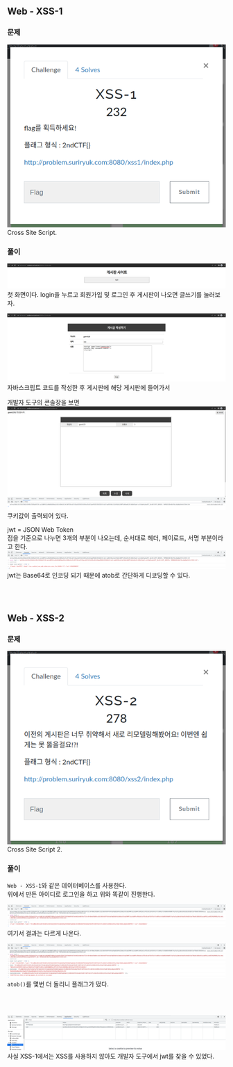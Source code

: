 ## Web - XSS-1

### 문제
![Web - XSS-1](../img/xss-1-0.png)  
Cross Site Script.

### 풀이
![Main Page](../img/xss-1-1.png)  
첫 화면이다. login을 누르고 회원가입 및 로그인 후 게시판이 나오면 글쓰기를 눌러보자.

![document.cookie](../img/xss-1-2.png)  
자바스크립트 코드를 작성한 후 게시판에 해당 게시판에 들어가서

개발자 도구의 콘솔장을 보면  
![console log](../img/xss-1-3.png)  
쿠키값이 출력되어 있다.

jwt = JSON Web Token  
점을 기준으로 나누면 3개의 부분이 나오는데, 순서대로 헤더, 페이로드, 서명 부분이라고 한다.  
![javascript atob()](../img/xss-1-4.png)  
jwt는 Base64로 인코딩 되기 때문에 atob로 간단하게 디코딩할 수 있다.

<br/><br/>

## Web - XSS-2

### 문제
![Web - XSS-2](../img/xss-2-0.png)  
Cross Site Script 2.

### 풀이
`Web - XSS-1`와 같은 데이터베이스를 사용한다.  
위에서 만든 아이디로 로그인을 하고 위와 똑같이 진행한다.

![javascript atob()](../img/xss-2-1.png)  
여기서 결과는 다르게 나온다.

![javascript atob() * 3](../img/xss-2-2.png)  
`atob()`를 몇번 더 돌리니 플래그가 떴다.

<br/><br/>

![But...](../img/xss-1-5.png)  
사실 XSS-1에서는 XSS를 사용하지 않아도 개발자 도구에서 jwt를 찾을 수 있었다.

